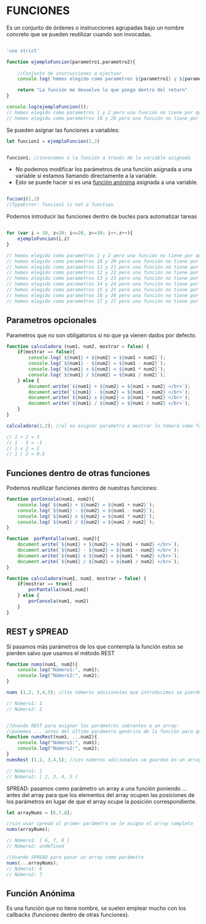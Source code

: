 # FUNCIONES

Es un conjunto de órdenes o instrucciones agrupadas bajo un nombre concreto que se pueden reutilizar cuando son invocadas.

```jsx

'use strict'

function ejemploFuncion(parametro1,parametro2){
    
    //Conjunto de instrucciones a ejectuar
    console.log(`hemos elegido como parametros ${parametro1} y ${parametro2} pero una función no tiene por que tener parametros`);

    return "La función me devuelve lo que ponga dentro del return"
}

console.log(ejemploFuncion());
// hemos elegido como parametros 1 y 2 pero una función no tiene por que tener parametros
// hemos elegido como parametros 10 y 20 pero una función no tiene por que tener parametros
```

Se pueden asignar las funciones a variables:

```jsx
let funcion1 = ejemploFuncion(1,2) 


funcion1; //invocamos a la función a través de la variable asignada
```
* No podemos modificar los parámetros de una función asignada a una variable si estamos llamando directamente a la variable.
* Esto se puede hacer si es una [función anónima](#funcin-annima) asignada a una variable.

```jsx

fucion1(1,2) 
//TypeError: funcion1 is not a function 
```


Podemos introducir las funciones dentro de bucles para automatizar tareas

```jsx

for (var i = 10, z=20; i<=20, z<=30; i++,z++){
    ejemploFuncion(i,z)
}

// hemos elegido como parametros 1 y 2 pero una función no tiene por que tener parametros
// hemos elegido como parametros 10 y 20 pero una función no tiene por que tener parametros
// hemos elegido como parametros 11 y 21 pero una función no tiene por que tener parametros
// hemos elegido como parametros 12 y 22 pero una función no tiene por que tener parametros
// hemos elegido como parametros 13 y 23 pero una función no tiene por que tener parametros
// hemos elegido como parametros 14 y 24 pero una función no tiene por que tener parametros
// hemos elegido como parametros 15 y 25 pero una función no tiene por que tener parametros
// hemos elegido como parametros 16 y 26 pero una función no tiene por que tener parametros
// hemos elegido como parametros 17 y 27 pero una función no tiene por que tener parametros

```

## Parametros opcionales

Parametros que no son obligatorios si no que ya vienen dados por defecto.


```jsx
function calculadora (num1, num2, mostrar = false) {
    if(mostrar == false){
        console.log(`${num1} + ${num2} = ${num1 + num2}`);
        console.log(`${num1} - ${num2} = ${num1 - num2}`);
        console.log(`${num1} x ${num2} = ${num1 * num2}`);
        console.log(`${num1} / ${num2} = ${num1 / num2}`);
    } else {
        document.write(`${num1} + ${num2} = ${num1 + num2} </br>`);
        document.write(`${num1} - ${num2} = ${num1 - num2} </br>`);
        document.write(`${num1} x ${num2} = ${num1 * num2} </br>`);
        document.write(`${num1} / ${num2} = ${num1 / num2} </br>`);
    }
}

calculadora(1,2); //al no asignar parametro a mostrar lo tomará como false, entonces me aparecerá solamente por consola y no en se escribirá en el DOM.

// 1 + 2 = 3
// 1 - 2 = -1
// 1 x 2 = 2
// 1 / 2 = 0.5
```

## Funciones dentro de otras funciones

Podemos reutilizar funciones dentro de nuestras funciones:

```jsx
function porConsola(num1, num2){
    console.log(`${num1} + ${num2} = ${num1 + num2}`);
    console.log(`${num1} - ${num2} = ${num1 - num2}`);
    console.log(`${num1} x ${num2} = ${num1 * num2}`);
    console.log(`${num1} / ${num2} = ${num1 / num2}`);
}

function  porPantalla(num1, num2){
    document.write(`${num1} + ${num2} = ${num1 + num2} </br>`);
    document.write(`${num1} - ${num2} = ${num1 - num2} </br>`);
    document.write(`${num1} x ${num2} = ${num1 * num2} </br>`);
    document.write(`${num1} / ${num2} = ${num1 / num2} </br>`);
}

function calculadora(num1, num2, mostrar = false) {
    if(mostrar == true){
        porPantalla(num1,num2)
    } else {
        porConsola(num1, num2)
    }
}

```

## REST y SPREAD
Si pasamos más parámetros de los que contempla la función estos se pierden salvo que usamos el método REST
```jsx
function nums(num1, num2){
    console.log("Número1:", num1);
    console.log("Número2:", num2);
}

nums (1,2, 3,4,5); //los números adicionales que introducimos se pierden

// Número1: 1
// Número2: 2


//Usando REST para asignar los parámetros sobrantes a un array:
//ponemos ... antes del último parámetro genérico de la función para que los parámetros sobrantes se guarden en un array en dicho parámetro
function numsRest(num1, ...num2){
    console.log("Número1:", num1);
    console.log("Número2:", num2);
}
numsRest (1,2, 3,4,5); //Los números adicionales se guardan en un array que ocupan la posición del último parámetro

// Número1: 1
// Número2: [ 2, 3, 4, 5 ]
```
SPREAD: pasamos como parámetro un array a una función poniendo ... antes del array para que los elementos del array ocupen las posiciones de los parámetros en lugar de que el array ocupe la posición correspondiente.
```jsx
let arrayNums = [6,7,8];

//sin usar spread al primer parámetro se le asigna el array completo
nums(arrayNums);

// Número1: [ 6, 7, 8 ]
// Número2: undefined

//Usando SPREAD para pasar un array como parámetro
nums(...arrayNums);
// Número1: 6
// Número2: 7

```

## Función Anónima
<a name="funcionAnonima"></a>
Es una función que no tiene nombre, se suelen emplear mucho con los callbacks (funciones dentro de otras funciones).

```jsx

```